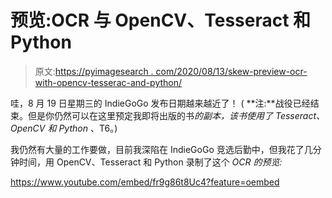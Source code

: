 # 预览:OCR 与 OpenCV、Tesseract 和 Python

> 原文:[https://pyimagesearch . com/2020/08/13/skew-preview-ocr-with-opencv-tesserac-and-python/](https://pyimagesearch.com/2020/08/13/sneak-preview-ocr-with-opencv-tesseract-and-python/)

哇，8 月 19 日星期三的 IndieGoGo 发布日期越来越近了！ ( **注:**战役已经结束。但是你仍然可以在这里预定我即将出版的书*的副本，该书使用了 Tesseract、OpenCV 和 Python* 、T6。)

我仍然有大量的工作要做，目前我深陷在 IndieGoGo 竞选后勤中，但我花了几分钟时间，用 OpenCV、Tesseract 和 Python 录制了这个 *OCR 的预览:*

<https://www.youtube.com/embed/fr9g86t8Uc4?feature=oembed>